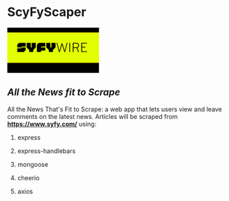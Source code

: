 # ScyFyScaper

![Logo](https://github.com/ThePackPater/ScyFyScaper/blob/d87b4b4ebd21ac80f09f127d4204b29bb81a0f11/public/Logo.PNG)

## _All the  News fit to Scrape_

All the News That's Fit to Scrape: a web app that lets users view and leave comments on the latest news. Articles will be scraped from **<https://www.syfy.com/>** using:

1. express

2. express-handlebars

3. mongoose

4. cheerio

5. axios
